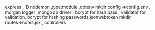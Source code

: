 express ,-D nodemon ,type:module ,dotenv mkdir config =>config.env , morgan logger ,mongo db driver , bcrypt for hash pass , validator for validation, bcrypt for hashing passwords,jsonwebtoken 
mkdir routes=>notes.jsx , controllers